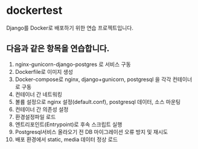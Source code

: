 # dockertest
Django를 Docker로 배포하기 위한 연습 프로젝트입니다.

## 다음과 같은 항목을 연습합니다.
1. nginx-gunicorn-django-postgres 로 서비스 구동
2. Dockerfile로 이미지 생성
3. Docker-compose로 nginx, django+gunicorn, postgresql 을 각각 컨테이너로 구동
4. 컨테이너 간 네트워킹
5. 볼륨 설정으로 nginx 설정(default.conf), postgresql 데이터, 소스 마운팅
6. 컨테이너 간 의존성 설정
7. 환경설정파일 로드
8. 엔트리포인트(Entrypoint)로 후속 스크립트 실행
9. Postgresql서비스 올라오기 전 DB 마이그레이션 오류 방지 및 재시도
10. 배포 환경에서 static, media 데이터 정상 로드
